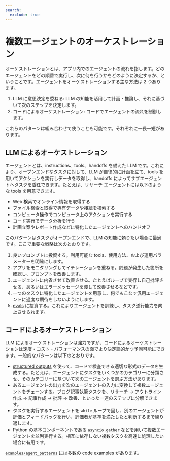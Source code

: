 ```yaml
---
search:
  exclude: true
---
```

# 複数エージェントのオーケストレーション

オーケストレーションとは、アプリ内でのエージェントの流れを指します。どのエージェントをどの順番で実行し、次に何を行うかをどのように決定するか、ということです。エージェントをオーケストレーションする主な方法は 2 つあります。

1.  LLM に意思決定を委ねる: LLM の知能を活用して計画・推論し、それに基づいて次のステップを決定します。  
2.  コードによるオーケストレーション: コードでエージェントの流れを制御します。

これらのパターンは組み合わせて使うことも可能です。それぞれに一長一短があります。

## LLM によるオーケストレーション

エージェントとは、instructions、tools、handoffs を備えた LLM です。これにより、オープンエンドなタスクに対して、LLM が自律的に計画を立て、tools を用いてアクションを実行しデータを取得し、handoffs によってサブエージェントへタスクを委任できます。たとえば、リサーチ エージェントには以下のような tools を用意できます。

-   Web 検索でオンライン情報を取得する  
-   ファイル検索と取得で専有データや接続を検索する  
-   コンピュータ操作でコンピュータ上のアクションを実行する  
-   コード実行でデータ分析を行う  
-   計画立案やレポート作成などに特化したエージェントへのハンドオフ  

このパターンはタスクがオープンエンドで、LLM の知能に頼りたい場合に最適です。ここで重要な戦略は次のとおりです。

1.  良いプロンプトに投資する。利用可能な tools、使用方法、および運用パラメーターを明確にします。  
2.  アプリをモニタリングしてイテレーションを重ねる。問題が発生した箇所を確認し、プロンプトを改善します。  
3.  エージェントに内省させて改善させる。たとえばループで実行し自己批評させる、あるいはエラーメッセージを渡して改善させるなどです。  
4.  一つのタスクに特化したエージェントを用意し、何でもこなす汎用エージェントに過度な期待をしないようにします。  
5.  [evals](https://platform.openai.com/docs/guides/evals) に投資する。これによりエージェントを訓練し、タスク遂行能力を向上させられます。  

## コードによるオーケストレーション

LLM によるオーケストレーションは強力ですが、コードによるオーケストレーションは速度・コスト・パフォーマンスの面でより決定論的かつ予測可能にできます。一般的なパターンは以下のとおりです。

-   [structured outputs](https://platform.openai.com/docs/guides/structured-outputs) を使って、コードで検査できる適切な形式のデータを生成する。たとえば、エージェントにタスクをいくつかのカテゴリーに分類させ、そのカテゴリーに基づいて次のエージェントを選ぶ方法があります。  
-   あるエージェントの出力を次のエージェントの入力に変換して複数エージェントをチェーンする。ブログ記事執筆タスクを、リサーチ → アウトライン作成 → 記事作成 → 批評 → 改善、といった一連のステップに分解できます。  
-   タスクを実行するエージェントを `while` ループで回し、別のエージェントが評価とフィードバックを行い、評価者が基準を満たしたと判断するまで繰り返します。  
-   Python の基本コンポーネントである `asyncio.gather` などを用いて複数エージェントを並列実行する。相互に依存しない複数タスクを高速に処理したい場合に有用です。  

[`examples/agent_patterns`](https://github.com/openai/openai-agents-python/tree/main/examples/agent_patterns) には多数の code examples があります。